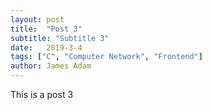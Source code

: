 ```yaml
---
layout: post
title:  "Post 3"
subtitle: "Subtitle 3"
date:   2019-3-4
tags: ["C", "Computer Network", "Frontend"]
author: James Adam
---
```

This is a post 3
